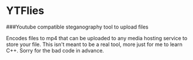 # YTFlies

###Youtube compatible steganography tool to upload files

Encodes files to mp4 that can be uploaded to any media hosting service to store your file.
This isn't meant to be a real tool, more just for me to learn C++. Sorry for the bad code in advance.
